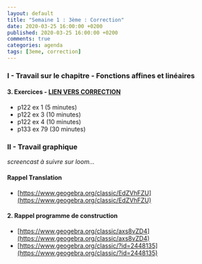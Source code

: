 ```yaml
---
layout: default
title: "Semaine 1 : 3ème : Correction"
date: 2020-03-25 16:00:00 +0200
published: 2020-03-25 16:00:00 +0200
comments: true
categories: agenda
tags: [3eme, correction]
---
```


### I - Travail sur le chapitre - Fonctions affines et linéaires

#### 3. Exercices - [LIEN VERS CORRECTION](/assets/doc/4eme/S1/4c1-continuite-cor.pdf)

* p122 ex 1 (5 minutes)
* p122 ex 3 (10 minutes)
* p122 ex 4 (10 minutes)
* p133 ex 79 (30 minutes)



### II - Travail graphique

*screencast à suivre sur loom...*

#### Rappel Translation

* [https://www.geogebra.org/classic/EdZVhFZU](https://www.geogebra.org/classic/EdZVhFZU)

#### 2. Rappel programme de construction 

* [https://www.geogebra.org/classic/axs8vZD4](https://www.geogebra.org/classic/axs8vZD4)
* [https://www.geogebra.org/classic/?id=2448135](https://www.geogebra.org/classic/?id=2448135)